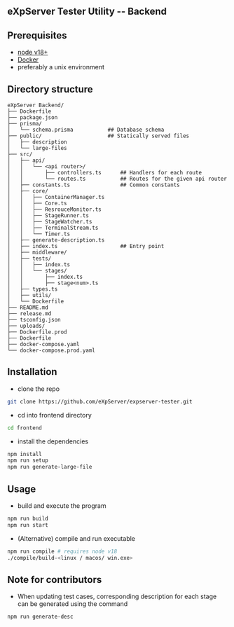 ## eXpServer Tester Utility -- Backend

## Prerequisites
- [node v18+](https://www.freecodecamp.org/news/node-version-manager-nvm-install-guide/)
- [Docker](https://docs.docker.com/engine/install/)
- preferably a unix environment

## Directory structure
```plaintext
eXpServer Backend/
├── Dockerfile
├── package.json
├── prisma/
│   └── schema.prisma           ## Database schema
├── public/                     ## Statically served files
│   ├── description
│   └── large-files
├── src/
│   ├── api/
│   │   └── <api router>/
│   │       ├── controllers.ts      ## Handlers for each route      
│   │       └── routes.ts           ## Routes for the given api router
│   ├── constants.ts                ## Common constants
│   ├── core/
│   │   ├── ContainerManager.ts
│   │   ├── Core.ts
│   │   ├── ResrouceMonitor.ts
│   │   ├── StageRunner.ts
│   │   ├── StageWatcher.ts
│   │   ├── TerminalStream.ts
│   │   └── Timer.ts
│   ├── generate-description.ts
│   ├── index.ts                    ## Entry point
│   ├── middleware/
│   ├── tests/
│   │   ├── index.ts
│   │   └── stages/
│   │       ├── index.ts
│   │       ├── stage<num>.ts
│   ├── types.ts
│   ├── utils/
│   └── Dockerfile
├── README.md
├── release.md
├── tsconfig.json
├── uploads/
├── Dockerfile.prod
├── Dockerfile
├── docker-compose.yaml
└── docker-compose.prod.yaml
```


## Installation
- clone the repo 
```bash
git clone https://github.com/eXpServer/expserver-tester.git
```

- cd into frontend directory
```bash
cd frontend
```

- install the dependencies
```bash
npm install
npm run setup
npm run generate-large-file
```


## Usage
- build and execute the program
```bash
npm run build
npm run start
```

- (Alternative) compile and run executable
```bash
npm run compile # requires node v18
./compile/build-<linux / macos/ win.exe>
```


## Note for contributors
- When updating test cases, corresponding description for each stage can be generated using the command
```bash
npm run generate-desc
```